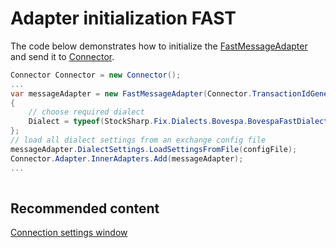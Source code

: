 # Adapter initialization FAST

The code below demonstrates how to initialize the [FastMessageAdapter](xref:StockSharp.Fix.FastMessageAdapter) and send it to [Connector](xref:StockSharp.Algo.Connector).

```cs
Connector Connector = new Connector();				
...				
var messageAdapter = new FastMessageAdapter(Connector.TransactionIdGenerator)
{
	// choose required dialect
	Dialect = typeof(StockSharp.Fix.Dialects.Bovespa.BovespaFastDialect),
};
// load all dialect settings from an exchange config file
messageAdapter.DialectSettings.LoadSettingsFromFile(configFile);
Connector.Adapter.InnerAdapters.Add(messageAdapter);
...	
							
```

## Recommended content

[Connection settings window](../../../graphical_user_interface/connection_settings_window.md)
